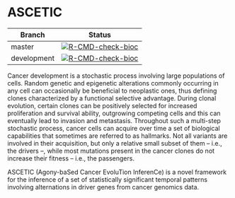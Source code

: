 ASCETIC
=======

| Branch | Status |
| --- | --- |
| master | [![R-CMD-check-bioc](https://github.com/danro9685/ASCETIC/actions/workflows/check-bioc.yml/badge.svg?branch=master)](https://github.com/danro9685/ASCETIC/actions/workflows/check-bioc.yml) |
| development | [![R-CMD-check-bioc](https://github.com/danro9685/ASCETIC/actions/workflows/check-bioc.yml/badge.svg?branch=development)](https://github.com/danro9685/ASCETIC/actions/workflows/check-bioc.yml) |

Cancer development is a stochastic process involving large populations of cells. Random genetic and epigenetic alterations commonly occurring in any cell can occasionally be beneficial to neoplastic ones, thus defining clones characterized by a functional selective advantage. During clonal evolution, certain clones can be positively selected for increased proliferation and survival ability, outgrowing competing cells and this can eventually lead to invasion and metastasis. Throughout such a multi-step stochastic process, cancer cells can acquire over time a set of biological capabilities that sometimes are referred to as hallmarks. Not all variants are involved in their acquisition, but only a relative small subset of them – i.e., the drivers –, while most mutations present in the cancer clones do not increase their fitness – i.e., the passengers.

ASCETIC (Agony-baSed Cancer EvoluTion InferenCe) is a novel framework for the inference of a set of statistically significant temporal patterns involving alternations in driver genes from cancer genomics data.
